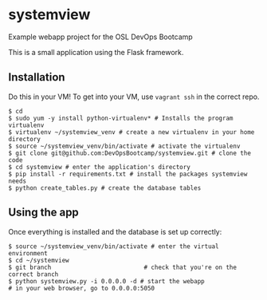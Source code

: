 systemview
==========

Example webapp project for the OSL DevOps Bootcamp

This is a small application using the Flask framework.

Installation
------------

Do this in your VM! To get into your VM, use `vagrant ssh` in the correct repo.

```
$ cd
$ sudo yum -y install python-virtualenv* # Installs the program virtualenv
$ virtualenv ~/systemview_venv # create a new virtualenv in your home directory
$ source ~/systemview_venv/bin/activate # activate the virtualenv
$ git clone git@github.com:DevOpsBootcamp/systemview.git # clone the code
$ cd systemview # enter the application's directory
$ pip install -r requirements.txt # install the packages systemview needs
$ python create_tables.py # create the database tables
``` 

Using the app
-------------

Once everything is installed and the database is set up correctly:

```
$ source ~/systemview_venv/bin/activate # enter the virtual environment
$ cd ~/systemview
$ git branch                          # check that you're on the correct branch
$ python systemview.py -i 0.0.0.0 -d # start the webapp
# in your web browser, go to 0.0.0.0:5050
``` 
